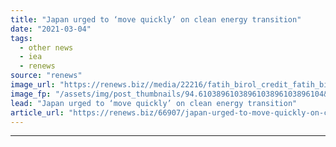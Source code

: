 ```yaml
---
title: "Japan urged to ‘move quickly’ on clean energy transition"
date: "2021-03-04"
tags: 
  - other news
  - iea
  - renews
source: "renews"
image_url: "https://renews.biz//media/22216/fatih_birol_credit_fatih_birol_ieajpg.jpg?mode=crop&width=770&heightratio=0.6103896103896103896103896104&slimmage=true"
image_fp: "/assets/img/post_thumbnails/94.6103896103896103896103896104&slimmage=true"
lead: "Japan urged to ‘move quickly’ on clean energy transition"
article_url: "https://renews.biz/66907/japan-urged-to-move-quickly-on-clean-energy-transition/"
---
```


---
